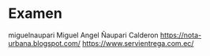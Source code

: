 # Examen
miguelnaupari
Miguel Angel Ñaupari Calderon 
https://nota-urbana.blogspot.com/
https://www.servientrega.com.ec/

